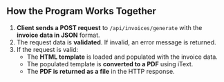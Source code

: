 ## **How the Program Works Together**

1. **Client sends a POST request** to `/api/invoices/generate` with the **invoice data in JSON** format.
2. The request data is **validated**. If invalid, an error message is returned.
3. If the request is valid:
   * The **HTML template** is loaded and populated with the invoice data.
   * The populated template is **converted to a PDF** using iText.
   * The **PDF is returned as a file** in the HTTP response.

